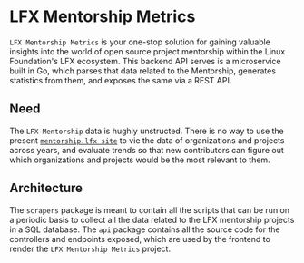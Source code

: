 # LFX Mentorship Metrics

`LFX Mentorship Metrics` is your one-stop solution for gaining valuable insights into the world of open source project mentorship within the Linux Foundation's LFX ecosystem. This backend API serves is a microservice built in Go, which parses that data related to the Mentorship, generates statistics from them, and exposes the same via a REST API.

## Need

The `LFX Mentorship` data is hughly unstructed. There is no way to use the present [`mentorship.lfx site`](https://mentorship.lfx.linuxfoundation.org/) to vie the data of organizations and projects across years, and evaluate trends so that new contributors can figure out which organizations and projects would be the most relevant to them.

## Architecture

The `scrapers` package is meant to contain all the scripts that can be run on a periodic basis to collect all the data related to the LFX mentorship projects in a SQL database. The `api` package contains all the source code for the controllers and endpoints exposed, which are used by the frontend to render the `LFX Mentorship Metrics` project.
